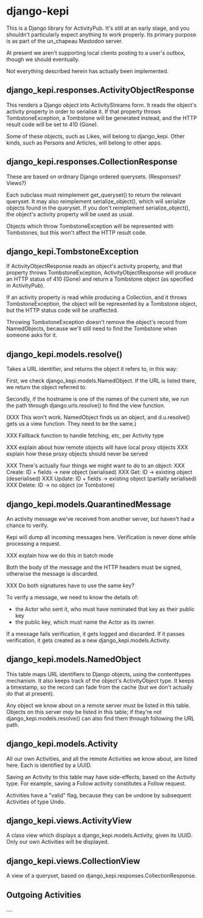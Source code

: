 django-kepi
===========

This is a Django library for ActivityPub. It's still at an
early stage, and you shouldn't particularly expect anything
to work properly. Its primary purpose is as part of the
un_chapeau Mastodon server.

At present we aren't supporting local clients posting to a
user's outbox, though we should eventually.

Not everything described herein has actually been implemented.

django_kepi.responses.ActivityObjectResponse
--------------------------------------------
This renders a Django object into ActivityStreams form.
It reads the object's activity property in order to
serialise it. If that property throws TombstoneException,
a Tombstone will be generated instead, and the HTTP
result code will be set to 410 (Gone).

Some of these objects, such as Likes, will belong to django_kepi.
Other kinds, such as Persons and Articles, will belong to other apps.

django_kepi.responses.CollectionResponse
----------------------------------------
These are based on ordinary Django ordered querysets.
(Responses? Views?)

Each subclass must reimplement get_queryset() to return
the relevant queryset. It may also reimplement serialize_object(),
which will serialize objects found in the queryset. If
you don't reimplement serialize_object(), the object's activity property
will be used as usual.

Objects which throw TombstoneException will be represented
with Tombstones, but this won't affect the HTTP result code.

django_kepi.TombstoneException
------------------------------
If ActivityObjectResponse reads an object's activity property,
and that property throws TombstoneException,
ActivityObjectResponse will produce an HTTP status of 410 (Gone)
and return a Tombstone object (as specified in ActivityPub).

If an activity property is read while producing a Collection,
and it throws TombstoneException, the object will be represented
by a Tombstone object, but the HTTP status code will be unaffected.

Throwing TombstoneException doesn't remove the object's record from
NamedObjects, because we'll still need to find the Tombstone when
someone asks for it.

django_kepi.models.resolve()
----------------------------
Takes a URL identifier, and returns the object it refers to,
in this way:

First, we check django_kepi.models.NamedObject. If the URL is
listed there, we return the object referred to.

Secondly, if the hostname is one of the names of the current site,
we run the path through django.urls.resolve() to find the view function.

(XXX This won't work. NamedObject finds us an object, and
d.u.resolve() gets us a view function. They need to be the same.)

XXX Fallback function to handle fetching, etc, per Activity type

XXX explain about how remote objects will have local proxy objects
XXX explain how these proxy objects should never be served

XXX There's actually four things we might want to do to an object:
XXX  Create: ID + fields -> new object (serialised)
XXX  Get: ID -> existing object (deserialised)
XXX  Update: ID + fields -> existing object (partially serialised)
XXX  Delete: ID -> no object (or Tombstone)

django_kepi.models.QuarantinedMessage
-------------------------------------
An activity message we've received from another server, but
haven't had a chance to verify.

Kepi will dump all incoming messages here. Verification is
never done while processing a request.

XXX explain how we do this in batch mode

Both the body of the message and the HTTP headers must be signed,
otherwise the message is discarded.

XXX Do both signatures have to use the same key?

To verify a message, we need to know the details of:
 - the Actor who sent it, who must have nominated that key as
    their public key
 - the public key, which must name the Actor as its owner.

If a message fails verification, it gets logged and discarded.
If it passes verification, it gets created as a new
django_kepi.models.Activity.

django_kepi.models.NamedObject
------------------------------
This table maps URL identifiers to Django objects,
using the contenttypes mechanism.
It also keeps track of the object's ActivityObject type.
It keeps a timestamp, so the record can fade from the cache
(but we don't actually do that at present).

Any object we know about on a remote server must be listed in
this table. Objects on this server *may* be listed
in this table; if they're not django_kepi.models.resolve()
can also find them through following the URL path.

django_kepi.models.Activity
---------------------------
All our own Activities, and all the remote Activities we know about,
are listed here. Each is identified by a UUID.

Saving an Activity to this table may have side-effects, based
on the Activity type. For example, saving a Follow activity
constitutes a Follow request.

Activities have a "valid" flag, because they can be undone
by subsequent Activities of type Undo.

django_kepi.views.ActivityView
------------------------------
A class view which displays a django_kepi.models.Activity,
given its UUID. Only our own Activities will be displayed.

django_kepi.views.CollectionView
--------------------------------
A view of a queryset, based on django_kepi.responses.CollectionResponse.

Outgoing Activities
-------------------
....
